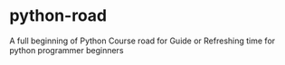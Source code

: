 # python-road
A full beginning of Python Course road for Guide or Refreshing time for python programmer beginners 
